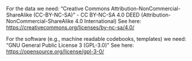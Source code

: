 For the data we need: “Creative Commons Attribution-NonCommercial-ShareAlike (CC-BY-NC-SA)” - CC BY-NC-SA 4.0 DEED (Attribution-NonCommercial-ShareAlike 4.0 International)
See here: https://creativecommons.org/licenses/by-nc-sa/4.0/ 


For the software (e.g., machine readable codebooks, templates) we need: “GNU General Public License 3 (GPL-3.0)” 
See here: https://opensource.org/license/gpl-3-0/
